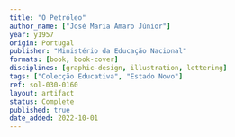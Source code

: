 ```yaml
---
title: "O Petróleo"
author_name: ["José Maria Amaro Júnior"]
year: y1957
origin: Portugal
publisher: "Ministério da Educação Nacional"
formats: [book, book-cover]
disciplines: [graphic-design, illustration, lettering]
tags: ["Colecção Educativa", "Estado Novo"]
ref: sol-030-0160
layout: artifact
status: Complete
published: true
date_added: 2022-10-01
---
```

